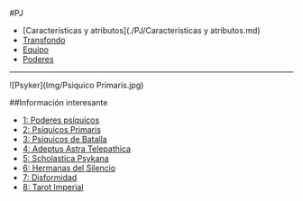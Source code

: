 #PJ

- [Características y atributos](./PJ/Características y atributos.md)
- [Transfondo](./PJ/Transfondo.md)
- [Equipo](./PJ/Equipo.md)
- [Poderes](./PJ/Poderes.md)

---

![Psyker](Img/Psiquico Primaris.jpg)

##Información interesante

- [1: Poderes psíquicos](http://es.warhammer40k.wikia.com/wiki/Poderes_ps%C3%ADquicos)
- [2: Psíquicos Primaris](http://es.warhammer40k.wikia.com/wiki/Ps%C3%ADquicos_Primaris)
- [3: Psíquicos de Batalla](http://es.warhammer40k.wikia.com/wiki/Ps%C3%ADquicos_de_Batalla)
- [4: Adeptus Astra Telepathica](http://es.warhammer40k.wikia.com/wiki/Adeptus_Astra_Telepathica)
- [5: Scholastica Psykana](http://es.warhammer40k.wikia.com/wiki/Scholastica_Psykana)
- [6: Hermanas del Silencio](http://es.warhammer40k.wikia.com/wiki/Hermanas_del_Silencio)
- [7: Disformidad](http://es.warhammer40k.wikia.com/wiki/Disformidad)
- [8: Tarot Imperial](http://es.warhammer40k.wikia.com/wiki/Tarot_Imperial)